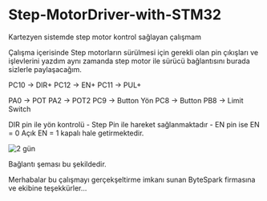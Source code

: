 # Step-MotorDriver-with-STM32
Kartezyen sistemde step motor kontrol sağlayan çalışmam

Çalışma içerisinde Step motorların sürülmesi için gerekli olan pin çıkışları ve işlevlerini yazdım aynı zamanda step motor ile sürücü bağlantısını burada sizlerle paylaşacağım.

PC10 -> DIR+
PC12 -> EN+
PC11 -> PUL+

PA0 -> POT
PA2 -> POT2
PC9 -> Button Yön
PC8 -> Button
PB8 -> Limit Switch

DIR pin ile yön kontrolü - Step Pin ile hareket sağlanmaktadır - EN pin ise EN = 0 Açık EN = 1 kapalı hale getirmektedir.

![2 gün](https://github.com/MHI-Embedded-Dev/Step-MotorDriver-with-STM32/assets/132624287/89590b76-287d-49bc-970a-2e300c9bbc15)

Bağlantı şeması bu şekildedir.


Merhabalar bu çalışmayı gerçekşeltirme imkanı sunan ByteSpark firmasına ve ekibine teşekkürler...
